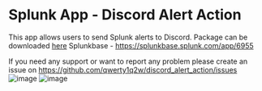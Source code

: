 # Splunk App - Discord Alert Action

This app allows users to send Splunk alerts to Discord. Package can be downloaded [here](https://github.com/qwerty1q2w/discord_alert_action/releases/)
Splunkbase - https://splunkbase.splunk.com/app/6955

If you need any support or want to report any problem please create an issue on https://github.com/qwerty1q2w/discord_alert_action/issues
![image](https://github.com/qwerty1q2w/discord_alert_action/assets/63014898/35e596fa-044f-48dc-8d5e-d89d1d7773c2)
![image](https://github.com/qwerty1q2w/discord_alert_action/assets/63014898/1a3f830e-0455-4932-990d-6c4777e8ee35)
